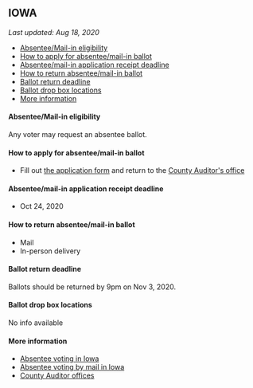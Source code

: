 ## IOWA

*Last updated: Aug 18, 2020*

* [Absentee/Mail-in eligibility](#absenteemail-in-eligibility)
* [How to apply for absentee/mail-in ballot](#how-to-apply-for-absenteemail-in-ballot)
* [Absentee/mail-in application receipt deadline](#absenteemail-in-application-receipt-deadline)
* [How to return absentee/mail-in ballot](#how-to-return-absenteemail-in-ballot)
* [Ballot return deadline](#ballot-return-deadline)
* [Ballot drop box locations](#ballot-drop-box-locations)
* [More information](#more-information)


#### Absentee/Mail-in eligibility
Any voter may request an absentee ballot.

#### How to apply for absentee/mail-in ballot
* Fill out [the application form](https://sos.iowa.gov/elections/pdf/absenteeballotapp.pdf) and return to the [County Auditor's office](https://sos.iowa.gov/elections/auditors/auditorslist.html)

#### Absentee/mail-in application receipt deadline
* Oct 24, 2020


#### How to return absentee/mail-in ballot
* Mail
* In-person delivery

#### Ballot return deadline
Ballots should be returned by 9pm on Nov 3, 2020.

#### Ballot drop box locations
No info available


#### More information
* [Absentee voting in Iowa](https://sos.iowa.gov/elections/electioninfo/absenteeinfo.html)
* [Absentee voting by mail in Iowa](https://sos.iowa.gov/elections/electioninfo/absenteemail.html)
* [County Auditor offices](https://sos.iowa.gov/elections/auditors/auditorslist.html)
